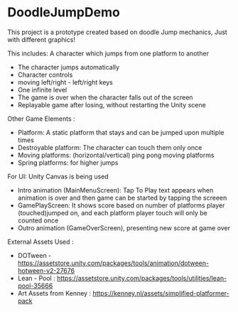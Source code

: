 # DoodleJumpDemo
This project is a prototype created based on doodle Jump mechanics, Just with different graphics! 

This includes: 
A character which jumps from one platform to another 
* The character jumps automatically 
* Character controls 
* moving left/right - left/right keys 
* One infinite level 
* The game is over when the character falls out of the screen 
* Replayable game after losing, without restarting the Unity scene 

Other Game Elements : 
* Platform: A static platform that stays and can be jumped upon multiple times
* Destroyable platform: The character can touch them only once
* Moving platforms: (horizontal/vertical) ping pong moving platforms
* Spring platforms: for higher jumps 


For UI: Unity Canvas is being used  
* Intro animation (MainMenuScreen): Tap To Play text appears when animation is over and then game can be started by tapping the screeen
* GamePlayScreen: It shows score based on number of platforms player (touched)jumped on, and each platform player touch will only be counted once
* Outro animation (GameOverScreen), presenting new score at game over 


External Assets Used : 
* DOTween - https://assetstore.unity.com/packages/tools/animation/dotween-hotween-v2-27676
* Lean - Pool : https://assetstore.unity.com/packages/tools/utilities/lean-pool-35666
* Art Assets from Kenney : https://kenney.nl/assets/simplified-platformer-pack
